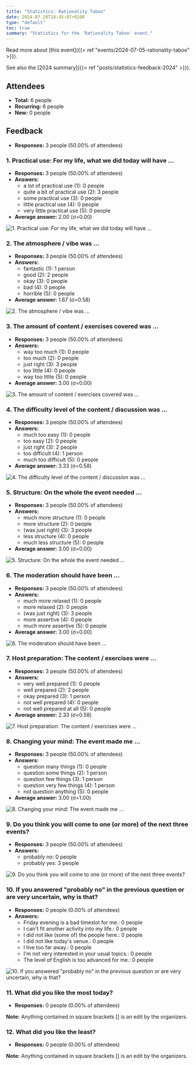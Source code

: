 ```yaml
---
title: "Statistics: Rationality Taboo"
date: 2024-07-20T18:45:07+0200
type: "default"
toc: true
summary: "Statistics for the 'Rationality Taboo' event."
---
```


Read more about [this event]({{< ref "events/2024-07-05-rationality-taboo" >}}).

See also the [2024 summary]({{< ref "posts/statistics-feedback-2024" >}}).

## Attendees

* **Total:** 6 people
* **Recurring:** 6 people
* **New:** 0 people

## Feedback

* **Responses:** 3 people (50.00% of attendees)

### 1. Practical use: For my life, what we did today will have ...

* **Responses:** 3 people (50.00% of attendees)
* **Answers:**
  * a lot of practical use (1): 0 people
  * quite a bit of practical use (2): 3 people
  * some practical use (3): 0 people
  * little practical use (4): 0 people
  * very little practical use (5): 0 people
* **Average answer:** 2.00 (σ=0.00)

![1. Practical use: For my life, what we did today will have ...](./1-practical-use-for-my-life-what-we-did-today-will-have.png)

### 2. The atmosphere / vibe was ...

* **Responses:** 3 people (50.00% of attendees)
* **Answers:**
  * fantastic (1): 1 person
  * good (2): 2 people
  * okay (3): 0 people
  * bad (4): 0 people
  * horrible (5): 0 people
* **Average answer:** 1.67 (σ=0.58)

![2. The atmosphere / vibe was ...](./2-the-atmosphere-vibe-was.png)

### 3. The amount of content / exercises covered was ...

* **Responses:** 3 people (50.00% of attendees)
* **Answers:**
  * way too much (1): 0 people
  * too much (2): 0 people
  * just right (3): 3 people
  * too little (4): 0 people
  * way too little (5): 0 people
* **Average answer:** 3.00 (σ=0.00)

![3. The amount of content / exercises covered was ...](./3-the-amount-of-content-exercises-covered-was.png)

### 4. The difficulty level of the content / discussion was ...

* **Responses:** 3 people (50.00% of attendees)
* **Answers:**
  * much too easy (1): 0 people
  * too easy (2): 0 people
  * just right (3): 2 people
  * too difficult (4): 1 person
  * much too difficult (5): 0 people
* **Average answer:** 3.33 (σ=0.58)

![4. The difficulty level of the content / discussion was ...](./4-the-difficulty-level-of-the-content-discussion-was.png)

### 5. Structure: On the whole the event needed ...

* **Responses:** 3 people (50.00% of attendees)
* **Answers:**
  * much more structure (1): 0 people
  * more structure (2): 0 people
  * (was just right) (3): 3 people
  * less structure (4): 0 people
  * much less structure (5): 0 people
* **Average answer:** 3.00 (σ=0.00)

![5. Structure: On the whole the event needed ...](./5-structure-on-the-whole-the-event-needed.png)

### 6. The moderation should have been ...

* **Responses:** 3 people (50.00% of attendees)
* **Answers:**
  * much more relaxed (1): 0 people
  * more relaxed (2): 0 people
  * (was just right) (3): 3 people
  * more assertive (4): 0 people
  * much more assertive (5): 0 people
* **Average answer:** 3.00 (σ=0.00)

![6. The moderation should have been ...](./6-the-moderation-should-have-been.png)

### 7. Host preparation: The content / exercises were ...

* **Responses:** 3 people (50.00% of attendees)
* **Answers:**
  * very well prepared (1): 0 people
  * well prepared (2): 2 people
  * okay prepared (3): 1 person
  * not well prepared (4): 0 people
  * not well prepared at all (5): 0 people
* **Average answer:** 2.33 (σ=0.58)

![7. Host preparation: The content / exercises were ...](./7-host-preparation-the-content-exercises-were.png)

### 8. Changing your mind: The event made me ...

* **Responses:** 3 people (50.00% of attendees)
* **Answers:**
  * question many things (1): 0 people
  * question some things (2): 1 person
  * question few things (3): 1 person
  * question very few things (4): 1 person
  * not question anything (5): 0 people
* **Average answer:** 3.00 (σ=1.00)

![8. Changing your mind: The event made me ...](./8-changing-your-mind-the-event-made-me.png)

### 9. Do you think you will come to one (or more) of the next three events?

* **Responses:** 3 people (50.00% of attendees)
* **Answers:**
  * probably no: 0 people
  * probably yes: 3 people

![9. Do you think you will come to one (or more) of the next three events?](./9-do-you-think-you-will-come-to-one-or-more-of-the-next-three-events.png)

### 10. If you answered "probably no" in the previous question or are very uncertain, why is that?

* **Responses:** 0 people (0.00% of attendees)
* **Answers:**
  * Friday evening is a bad timeslot for me.: 0 people
  * I can't fit another activity into my life.: 0 people
  * I did not like (some of) the people here.: 0 people
  * I did not like today's venue.: 0 people
  * I live too far away.: 0 people
  * I'm not very interested in your usual topics.: 0 people
  * The level of English is too advanced for me.: 0 people

![10. If you answered "probably no" in the previous question or are very uncertain, why is that?](./10-if-you-answered-probably-no-in-the-previous-question-or-are-very-uncertain-why-is-that.png)

### 11. What did you like the most today?

* **Responses:** 0 people (0.00% of attendees)

**Note:** Anything contained in square brackets [] is an edit by the organizers.

### 12. What did you like the least?

* **Responses:** 0 people (0.00% of attendees)

**Note:** Anything contained in square brackets [] is an edit by the organizers.

